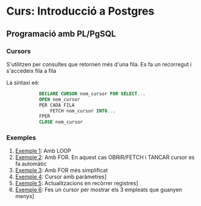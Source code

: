 # Curs: Introducció a Postgres

## Programació amb PL/PgSQL

### Cursors

S'utilitzen per consultes que retornen més d'una fila. Es fa un recorregut i s'accedeix fila a fila 

La sintaxi eé:
```sql    
            DECLARE CURSOR nom_cursor FOR SELECT...
            OPEN nom_cursor
            PER CADA FILA 
                FETCH nom_cursor INTO...
            FPER
            CLOSE nom_cursor
```            

### Exemples

1. [Exemple 1](./exemples/cursor1.sql): Amb LOOP
2. [Exemple 2](./exemples/cursor2.sql): Amb FOR. En aquest cas OBRIR/FETCH i TANCAR cursor es fa automàtic
3. [Exemple 3](./exemples/cursor3.sql): Amb FOR més simplificat
4. [Exemple 4](./exemples/cursor4.sql): Cursor amb paràmetres]
5. [Exemple 5](./exemples/cursor5.sql): Actualitzacions en recòrrer registres]
6. [Exemple 6](./exemples/cursor5b.sql): Fes un cursor per mostrar els 3 empleats que guanyen menys]


